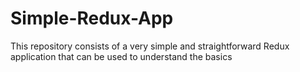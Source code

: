 # Simple-Redux-App
This repository consists of a very simple and straightforward Redux application that can be used to understand the basics
